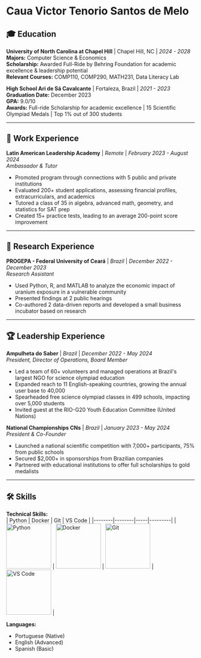 # Caua Victor Tenorio Santos de Melo 

## 🎓 Education
**University of North Carolina at Chapel Hill** | Chapel Hill, NC | *2024 - 2028*  
**Majors:** Computer Science & Economics  
**Scholarship:** Awarded Full-Ride by Behring Foundation for academic excellence & leadership potential  
**Relevant Courses:** COMP110, COMP290, MATH231, Data Literacy Lab  

**High School Ari de Sá Cavalcante** | Fortaleza, Brazil | *2021 - 2023*  
**Graduation Date:** December 2023  
**GPA:** 9.0/10  
**Awards:** Full-ride Scholarship for academic excellence | 15 Scientific Olympiad Medals | Top 1% out of 300 students  

---

## 💼 Work Experience  
**Latin American Leadership Academy** | *Remote* | *February 2023 - August 2024*  
*Ambassador & Tutor*  
- Promoted program through connections with 5 public and private institutions  
- Evaluated 200+ student applications, assessing financial profiles, extracurriculars, and academics  
- Tutored a class of 35 in algebra, advanced math, geometry, and statistics for SAT prep  
- Created 15+ practice tests, leading to an average 200-point score improvement  

---

## 🔬 Research Experience  
**PROGEPA - Federal University of Ceará** | *Brazil* | *December 2022 - December 2023*  
*Research Assistant*  
- Used Python, R, and MATLAB to analyze the economic impact of uranium exposure in a vulnerable community  
- Presented findings at 2 public hearings  
- Co-authored 2 data-driven reports and developed a small business incubator based on research  

---

## 🏆 Leadership Experience  
**Ampulheta do Saber** | *Brazil* | *December 2022 - May 2024*  
*President, Director of Operations, Board Member*  
- Led a team of 60+ volunteers and managed operations at Brazil's largest NGO for science olympiad education  
- Expanded reach to 11 English-speaking countries, growing the annual user base to 40,000  
- Spearheaded free science olympiad classes in 499 schools, impacting over 5,000 students  
- Invited guest at the RIO-G20 Youth Education Committee (United Nations)  

**National Championships CNs** | *Brazil* | *January 2023 - May 2024*  
*President & Co-Founder*  
- Launched a national scientific competition with 7,000+ participants, 75% from public schools  
- Secured $2,000+ in sponsorships from Brazilian companies  
- Partnered with educational institutions to offer full scholarships to gold medalists  

---

## 🛠️ Skills  
**Technical Skills:**  
| Python | Docker | Git | VS Code |
|--------|--------|-----|---------|
| <img src="https://www.python.org/static/community_logos/python-logo-master-v3-TM.png" alt="Python" width="120"/> | <img src="https://www.docker.com/sites/default/files/d8/2019-07/Moby-logo.png" alt="Docker" width="120"/> | <img src="https://git-scm.com/images/logos/downloads/Git-Logo-2Color.png" alt="Git" width="120"/> | <img src="https://code.visualstudio.com/assets/images/code-stable.png" alt="VS Code" width="120"/> |

**Languages:**  
- Portuguese (Native)  
- English (Advanced)  
- Spanish (Basic)  


